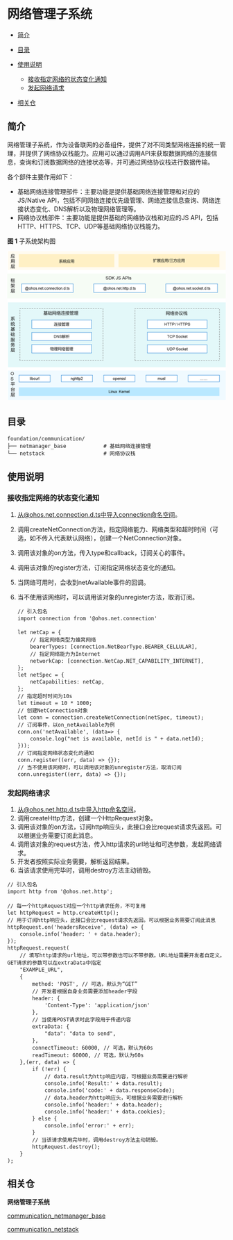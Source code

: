 # 网络管理子系统<a name="ZH-CN_TOPIC_0000001162422291"></a>

-   [简介](#section104mcpsimp)
-   [目录](#section119mcpsimp)
-   [使用说明](#section128mcpsimp)
    -   [接收指定网络的状态变化通知](#section1458213210369)
    -   [发起网络请求](#section750135512369)

-   [相关仓](#section152mcpsimp)

## 简介<a name="section104mcpsimp"></a>

网络管理子系统，作为设备联网的必备组件，提供了对不同类型网络连接的统一管理，并提供了网络协议栈能力。应用可以通过调用API来获取数据网络的连接信息，查询和订阅数据网络的连接状态等，并可通过网络协议栈进行数据传输。

各个部件主要作用如下：

-   基础网络连接管理部件：主要功能是提供基础网络连接管理和对应的JS/Native API，包括不同网络连接优先级管理、网络连接信息查询、网络连接状态变化、DNS解析以及物理网络管理等。
-   网络协议栈部件：主要功能是提供基础的网络协议栈和对应的JS API，包括HTTP、HTTPS、TCP、UDP等基础网络协议栈能力。

**图 1**   子系统架构图

![](figures/zh-cn_architecture-of-netmanager-subsystem.png)

## 目录<a name="section119mcpsimp"></a>

```
foundation/communication/
├── netmanager_base            # 基础网络连接管理
└── netstack                   # 网络协议栈
```

## 使用说明<a name="section128mcpsimp"></a>

### 接收指定网络的状态变化通知<a name="section1458213210369"></a>

1. 从@ohos.net.connection.d.ts中导入connection命名空间。

2. 调用createNetConnection方法，指定网络能力、网络类型和超时时间（可选，如不传入代表默认网络），创建一个NetConnection对象。

3. 调用该对象的on方法，传入type和callback，订阅关心的事件。

4. 调用该对象的register方法，订阅指定网络状态变化的通知。

5. 当网络可用时，会收到netAvailable事件的回调。

6. 当不使用该网络时，可以调用该对象的unregister方法，取消订阅。

   ```
   // 引入包名
   import connection from '@ohos.net.connection'
   
   let netCap = {
       // 指定网络类型为蜂窝网络
       bearerTypes: [connection.NetBearType.BEARER_CELLULAR],
       // 指定网络能力为Internet
       networkCap: [connection.NetCap.NET_CAPABILITY_INTERNET],
   };
   let netSpec = {
       netCapabilities: netCap,
   };
   // 指定超时时间为10s
   let timeout = 10 * 1000;
   // 创建NetConnection对象
   let conn = connection.createNetConnection(netSpec, timeout);
   // 订阅事件，以on_netAvailable为例
   conn.on('netAvailable', (data=> {
       console.log("net is available, netId is " + data.netId);
   }));
   // 订阅指定网络状态变化的通知
   conn.register((err, data) => {});
   // 当不使用该网络时，可以调用该对象的unregister方法，取消订阅
   conn.unregister((err, data) => {});
   ```


### 发起网络请求<a name="section750135512369"></a>

1. 从@ohos.net.http.d.ts中导入http命名空间。
2. 调用createHttp方法，创建一个HttpRequest对象。
3. 调用该对象的on方法，订阅http响应头，此接口会比request请求先返回。可以根据业务需要订阅此消息。
4. 调用该对象的request方法，传入http请求的url地址和可选参数，发起网络请求。
5. 开发者按照实际业务需要，解析返回结果。
6. 当该请求使用完毕时，调用destroy方法主动销毁。

```
// 引入包名
import http from '@ohos.net.http';

// 每一个httpRequest对应一个http请求任务，不可复用
let httpRequest = http.createHttp();
// 用于订阅http响应头，此接口会比request请求先返回。可以根据业务需要订阅此消息
httpRequest.on('headersReceive', (data) => {
    console.info('header: ' + data.header);
});
httpRequest.request(
    // 填写http请求的url地址，可以带参数也可以不带参数。URL地址需要开发者自定义。GET请求的参数可以在extraData中指定
    "EXAMPLE_URL",
    {
        method: 'POST', // 可选，默认为“GET”
        // 开发者根据自身业务需要添加header字段
        header: {
            'Content-Type': 'application/json'
        },
        // 当使用POST请求时此字段用于传递内容
        extraData: {
            "data": "data to send",
        },
        connectTimeout: 60000, // 可选，默认为60s
        readTimeout: 60000, // 可选，默认为60s
    },(err, data) => {
        if (!err) {
            // data.result为http响应内容，可根据业务需要进行解析
            console.info('Result:' + data.result);
            console.info('code:' + data.responseCode);
            // data.header为http响应头，可根据业务需要进行解析
            console.info('header:' + data.header);
            console.info('header:' + data.cookies);
        } else {
            console.info('error:' + err);
        }
        // 当该请求使用完毕时，调用destroy方法主动销毁。
        httpRequest.destroy();
    }
);
```


## 相关仓<a name="section152mcpsimp"></a>

**网络管理子系统**

[communication_netmanager_base](https://gitee.com/openharmony/communication_netmanager_base/blob/master/README_zh.md)

[communication_netstack](https://gitee.com/openharmony/communication_netstack/blob/master/README_zh.md)